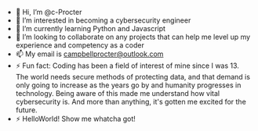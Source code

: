 - 👋 Hi, I’m @c-Procter
- 👀 I’m interested in becoming a cybersecurity engineer
- 🌱 I’m currently learning Python and Javascript
- 💞️ I’m looking to collaborate on any projects that can help me level up my experience and competency as a coder
- 📫 My email is campbellprocter@outlook.com
- ⚡ Fun fact: Coding has been a field of interest of mine since I was 13. The world needs secure methods of protecting data,
  and that demand is only going to increase as the years go by and humanity progresses in technology.
  Being aware of this made me understand how vital cybersecurity is. And more than anything, it's gotten me excited for the future.
- ⚡ HelloWorld! Show me whatcha got!

<!---
c-Procter/c-Procter is a ✨ special ✨ repository because its `README.md` (this file) appears on your GitHub profile.
You can click the Preview link to take a look at your changes.
--->
